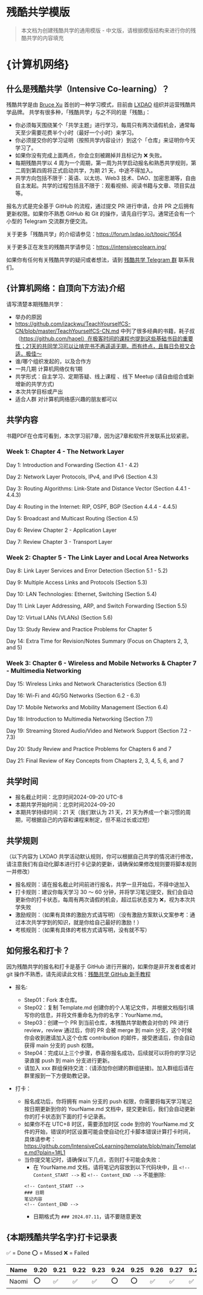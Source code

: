 # 残酷共学模版

> 本文档为创建残酷共学的通用模版 - 中文版，请根据模版结构来进行你的残酷共学的内容填充

# {计算机网络}

## 什么是残酷共学（Intensive Co-learning）？

残酷共学是由 [Bruce Xu](https://twitter.com/brucexu_eth) 首创的一种学习模式，目前由 [LXDAO](https://lxdao.io/) 组织并运营残酷共学品牌。
共学有很多种，「残酷共学」与之不同的是「残酷」：

- 你必须每天围绕某个「共学主题」进行学习，每周只有两次请假机会，通常每天至少需要花费半个小时（最好一个小时）来学习。
- 你必须提交你的学习证明（按照共学内容设计）到这个「仓库」来证明你今天学习了。
- 如果你没有完成上面两点，你会立刻被踢掉并且标记为 ❌ 失败。
- 每期残酷共学以 4 周为一个周期，第一周为共学启动报名和熟悉共学规则，第二周到第四周将正式启动共学，为期 21 天，中途不得加入。
- 共学方向包括不限于：英语、以太坊、Web3 技术、DAO、加密思潮等，自由自主发起。共学的过程包括且不限于：观看视频、阅读书籍与文章、项目实战等。

报名方式是完全基于 GitHub 的流程，通过提交 PR 进行申请，合并 PR 之后拥有更新权限。如果你不熟悉 GitHub 和 Git 的操作，请先自行学习。通常还会有一个小型的 Telegram 交流群方便交流。

关于更多「残酷共学」的介绍请参见：https://forum.lxdao.io/t/topic/1654

关于更多正在发生的残酷共学请参见：https://intensivecolearn.ing/

如果你有任何有关残酷共学的疑问或者想法，请到 [残酷共学 Telegram 群](https://t.me/LXDAO/6215) 联系我们。

## {计算机网络：自顶向下方法}介绍

请写清楚本期残酷共学：

- 举办的原因
- https://github.com/izackwu/TeachYourselfCS-CN/blob/master/TeachYourselfCS-CN.md 中列了很多经典的书籍，耗子叔（https://github.com/haoel）在极客时间的课程也提到这些基础书目的重要性；21天的共同学习可以让啃完书不再遥遥无期，而有终点，且每日负担又合适，极佳～
- 谁/哪个组织发起的，以及合作方
- 一共几期 计算机网络仅有1期
- 共学形式：自主学习、定期答疑、线上课程 、线下 Meetup (请自由组合或新增新的共学方式)
- 本次共学目标或产出
- 适合人群 对计算机网络感兴趣的朋友都可以

## 共学内容

书籍PDF在仓库可看到，本次学习前7章，因为这7章和软件开发联系比较紧密。

### Week 1: Chapter 4 - The Network Layer
Day 1: Introduction and Forwarding (Section 4.1 - 4.2)

Day 2: Network Layer Protocols, IPv4, and IPv6 (Section 4.3)

Day 3: Routing Algorithms: Link-State and Distance Vector (Section 4.4.1 - 4.4.3)

Day 4: Routing in the Internet: RIP, OSPF, BGP (Section 4.4.4 - 4.4.5)

Day 5: Broadcast and Multicast Routing (Section 4.5)

Day 6: Review Chapter 2 - Application Layer

Day 7: Review Chapter 3 - Transport Layer

### Week 2: Chapter 5 - The Link Layer and Local Area Networks
Day 8: Link Layer Services and Error Detection (Section 5.1 - 5.2)

Day 9: Multiple Access Links and Protocols (Section 5.3)

Day 10: LAN Technologies: Ethernet, Switching (Section 5.4)

Day 11: Link Layer Addressing, ARP, and Switch Forwarding (Section 5.5)

Day 12: Virtual LANs (VLANs) (Section 5.6)

Day 13: Study Review and Practice Problems for Chapter 5

Day 14: Extra Time for Revision/Notes Summary (Focus on Chapters 2, 3, and 5)

### Week 3: Chapter 6 - Wireless and Mobile Networks & Chapter 7 - Multimedia Networking
Day 15: Wireless Links and Network Characteristics (Section 6.1)

Day 16: Wi-Fi and 4G/5G Networks (Section 6.2 - 6.3)

Day 17: Mobile Networks and Mobility Management (Section 6.4)

Day 18: Introduction to Multimedia Networking (Section 7.1)

Day 19: Streaming Stored Audio/Video and Network Support (Section 7.2 - 7.3)

Day 20: Study Review and Practice Problems for Chapters 6 and 7

Day 21: Final Review of Key Concepts from Chapters 2, 3, 4, 5, 6, and 7

## 共学时间

- 报名截止时间：北京时间2024-09-20 UTC-8
- 本期共学开始时间：北京时间2024-09-20 
- 本期共学持续时间：21 天（我们默认为 21 天，21 天为养成一个新习惯的周期，可根据自己的内容和课程来制定，但不易过长或过短）

## 共学规则

（以下内容为 LXDAO 共学活动默认规则，你可以根据自己共学的情况进行修改，请注意我们有自动化脚本进行打卡记录的更新，请确保如果修改规则要将脚本规则一并修改）

- 报名规则：请在报名截止时间前进行报名，共学一旦开始后，不得中途加入
- 打卡规则：建议你每天学习 30 ～ 60 分钟，并将学习笔记提交，我们会自动更新你的打卡状态，每周有两次请假的机会，超过后状态变为 ❌，视为本次共学失败
- 激励规则：（如果有具体的激励方式请写明）（没有激励方案默认文案参考：通过本次共学学到的知识，就是你给自己最好的激励！）
- 考核规则：（如果有具体的考核方式请写明，没有就不写）

## 如何报名和打卡？

因为残酷共学的报名和打卡是基于 GitHub 进行开展的，如果你是非开发者或者对 git 操作不熟悉，请先阅读此文档：[残酷共学 GitHub 新手教程](https://www.notion.so/lxdao/GitHub-53fca5ba49bb40c69e4e40e69f58f416)

- 报名:

  - Step01：Fork 本仓库。
  - Step02：复制 Template.md 创建你的个人笔记文件，并根据文档指引填写你的信息，并将文件重命名为你的名字：YourName.md。
  - Step03：创建一个 PR 到当前仓库，本残酷共学助教会对你的 PR 进行 review，review 通过后，你的 PR 会被 merge 到 main 分支，这个时候你会收到邀请加入这个仓库 contribution 的邮件，接受邀请后，你会自动获得 main 分支的 push 权限。
  - Step04：完成以上三个步骤，恭喜你报名成功，后续就可以将你的学习记录直接 push 到 main 分支进行更新。
  - 请加入 xxx 群组保持交流：（请添加你创建的群组链接)。加入群组后请在群里报到一下方便助教记录。

- 打卡：
  - 报名成功后，你将拥有 main 分支的 push 权限，你需要将每天学习笔记按日期更新到你的 YourName.md 文档中，提交更新后，我们会自动更新你的打卡状态到下面的打卡记录表。
  - 如果你不在 UTC+8 时区，需要添加时区 code 到你的 YourName.md 文件的开始，错误的时区设置可能会使自动化打卡脚本错误计算打卡时间，具体请参考：https://github.com/IntensiveCoLearning/template/blob/main/Template.md?plain=1#L1
  - 当你提交笔记时，请确保以下几点，否则打卡可能会失败：
    - 在 YourName.md 文档，请将笔记内容放到以下代码块中，且 `<!-- Content_START -->` 和 `<!-- Content_END -->` 不能删除:
    ```
    <!-- Content_START -->
    ### 日期
    笔记内容
    <!-- Content_END -->
    ```
    - 日期格式为 `### 2024.07.11`，请不要随意更改

## {本期残酷共学名字}打卡记录表

✅ = Done ⭕️ = Missed ❌ = Failed

<!-- START_COMMIT_TABLE -->
| Name | 9.20 | 9.21 | 9.22 | 9.23 | 9.24 | 9.25 | 9.26 | 9.27 | 9.28 | 9.29 | 9.30 | 10.01 | 10.02 | 10.03 | 10.04 | 10.05 | 10.06 | 10.07 | 10.08 | 10.09 | 10.10 | 10.11 |
| ------------- | ---- | ---- | ---- | ---- | ---- | ---- | ---- | ---- | ---- | ---- | ---- | ---- | ---- | ---- | ---- | ---- | ---- | ---- | ---- | ---- | ---- | ---- |
| Naomi | ⭕️ | ✅ | ✅ | ✅ | ⭕️ | ⭕️ | ✅ | ✅ | ✅ | ❌ | | | | | | | | | | | | |
<!-- END_COMMIT_TABLE -->

















<!-- STATISTICALDATA_START -->
<!-- STATISTICALDATA_END -->


